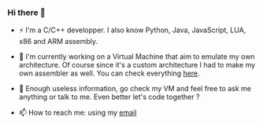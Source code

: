 ### Hi there 👋

- ⚡ I'm a C/C++ developper. I also know Python, Java, JavaScript, LUA, x86 and ARM assembly. 
- 🔭 I'm currently working on a Virtual Machine that aim to emulate my own architecture. Of course since it's a custom architecture I had to make my own assembler as well. You can check everything [here](https://github.com/Skewlock/EvaLanguage). 

- 💬 Enough useless information, go check my VM and feel free to ask me anything or talk to me. Even better let's code together ?
- 📫 How to reach me: using my [email](mailto:mathias.couriol@pm.me)
<!--
**Skewlock/Skewlock** is a ✨ _special_ ✨ repository because its `README.md` (this file) appears on your GitHub profile.

Here are some ideas to get you started:

- 🔭 I’m currently working on ...
- 🌱 I’m currently learning ...
- 👯 I’m looking to collaborate on ...
- 🤔 I’m looking for help with ...
- 💬 Ask me about ...
- 📫 How to reach me: ...
- 😄 Pronouns: ...
- ⚡ Fun fact: ...
-->
